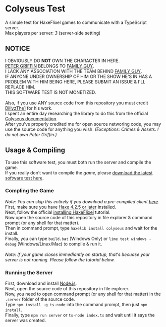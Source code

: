 # Colyseus Test
A simple test for HaxeFlixel games to communicate with a TypeScript server.<br>
Max players per server: *3* (server-side setting)

## NOTICE
I OBVIOUSLY DO **NOT** OWN THE CHARACTER IN HERE.<br>
<a href="https://en.wikipedia.org/wiki/Peter_Griffin">PETER GRIFFIN</a> BELONGS TO <a href="https://en.wikipedia.org/wiki/Family_Guy">FAMILY GUY</a>.<br>
I LACK ANY ASSOCIATION WITH THE TEAM BEHIND <a href="https://en.wikipedia.org/wiki/Family_Guy">FAMILY GUY</a>.<br>
IF ANYONE UNDER OWNERSHIP OF HIM OR THE SHOW HE'S IN HAS A PROBLEM WITH HIM BEING HERE, PLEASE SUBMIT AN ISSUE & I'LL REPLACE HIM.<br>
THIS SOFTWARE TEST IS NOT MONETIZED.<br>
<br>
Also, if you use ANY source code from this repository you must credit <a href="https://github.com/DillyzThe1">DillyzThe1</a> for his work.<br>
I spent an entire day researching the library to do this from the official <a href="https://docs.colyseus.io/">Colyseus documentation</a>.<br>
After you've properly credited me for open source networing code, you may use the source code for anything you wish. *(Exceptions: Crimes & Assets. I do not own Peter Griffin.)*<br>

## Usage & Compiling
To use this software test, you must both run the server and compile the game.<br>
If you really don't want to compile the *game*, please <a href="https://github.com/DillyzThe1/Colyseus-Test/releases/latest/">download the latest software test here</a>.

### Compling the Game
*Note: You can skip this entirely if you download a pre-compiled client <a href="https://github.com/DillyzThe1/Colyseus-Test/releases/latest/">here</a>.*<br>
First, make sure you have <a href="https://haxe.org/download/">Haxe 4.2.5 or later</a> installed.<br>
Next, follow the official <a href="https://haxeflixel.com/documentation/install-haxeflixel/">installing HaxeFlixel</a> tutorial.<br>
Now open the source code of this repository in file explorer & command prompt (or any shell for that matter).<br>
Then in command prompt, type `haxelib install colyseus` and wait for the install.<br>
Finally, you can type `build.bat` (Windows Only) or `lime test windows -debug` (Windows/Linux/Mac) to compile & run it.<br>
<br>
*Note: If your game closes immediantly on startup, that's becuase your server is not running. Please follow the tutorial below.*

### Running the Server
First, download and install <a href="https://nodejs.org/en/download/">Node.js</a>.<br>
Next, open the source code of this repository in file explorer.<br>
Now, you need to open command prompt (or any shell for that matter) in the `.server` folder of the source code.<br>
Type `npm install -g ts-node` into the command prompt, then just `npm install`.<br>
Finally, type `npm run server` or `ts-node index.ts` and wait until it says the server was created.